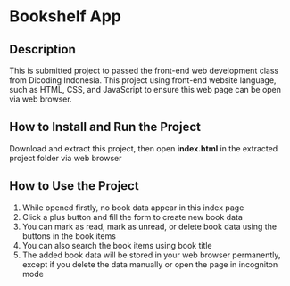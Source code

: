 # Bookshelf App 
## Description
This is submitted project to passed the front-end web development class from Dicoding Indonesia. This project using front-end website language, such as HTML, CSS, and JavaScript to ensure this web page can be open via web browser.

## How to Install and Run the Project
Download and extract this project, then open **index.html** in the extracted project folder via web browser

## How to Use the Project
1. While opened firstly, no book data appear in this index page
2. Click a plus button and fill the form to create new book data
3. You can mark as read, mark as unread, or delete book data using the buttons in the book items
4. You can also search the book items using book title
5. The added book data will be stored in your web browser permanently, except if you delete the data manually or open the page in incogniton mode   
